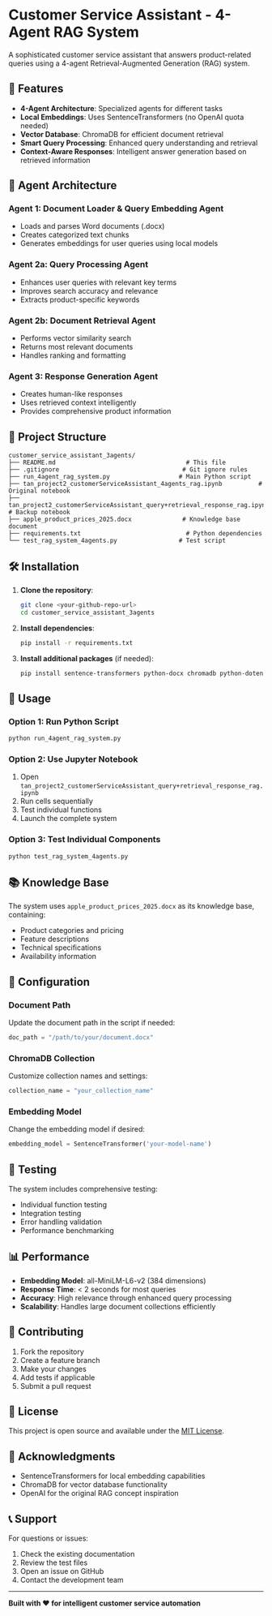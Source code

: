 # Customer Service Assistant - 4-Agent RAG System

A sophisticated customer service assistant that answers product-related queries using a 4-agent Retrieval-Augmented Generation (RAG) system.

## 🚀 Features

- **4-Agent Architecture**: Specialized agents for different tasks
- **Local Embeddings**: Uses SentenceTransformers (no OpenAI quota needed)
- **Vector Database**: ChromaDB for efficient document retrieval
- **Smart Query Processing**: Enhanced query understanding and retrieval
- **Context-Aware Responses**: Intelligent answer generation based on retrieved information

## 🤖 Agent Architecture

### Agent 1: Document Loader & Query Embedding Agent
- Loads and parses Word documents (.docx)
- Creates categorized text chunks
- Generates embeddings for user queries using local models

### Agent 2a: Query Processing Agent
- Enhances user queries with relevant key terms
- Improves search accuracy and relevance
- Extracts product-specific keywords

### Agent 2b: Document Retrieval Agent
- Performs vector similarity search
- Returns most relevant documents
- Handles ranking and formatting

### Agent 3: Response Generation Agent
- Creates human-like responses
- Uses retrieved context intelligently
- Provides comprehensive product information

## 📁 Project Structure

```
customer_service_assistant_3agents/
├── README.md                                    # This file
├── .gitignore                                  # Git ignore rules
├── run_4agent_rag_system.py                   # Main Python script
├── tan_project2_customerServiceAssistant_4agents_rag.ipynb          # Original notebook
├── tan_project2_customerServiceAssistant_query+retrieval_response_rag.ipynb  # Backup notebook
├── apple_product_prices_2025.docx              # Knowledge base document
├── requirements.txt                             # Python dependencies
└── test_rag_system_4agents.py                 # Test script
```

## 🛠️ Installation

1. **Clone the repository**:
   ```bash
   git clone <your-github-repo-url>
   cd customer_service_assistant_3agents
   ```

2. **Install dependencies**:
   ```bash
   pip install -r requirements.txt
   ```

3. **Install additional packages** (if needed):
   ```bash
   pip install sentence-transformers python-docx chromadb python-dotenv
   ```

## 🚀 Usage

### Option 1: Run Python Script
```bash
python run_4agent_rag_system.py
```

### Option 2: Use Jupyter Notebook
1. Open `tan_project2_customerServiceAssistant_query+retrieval_response_rag.ipynb`
2. Run cells sequentially
3. Test individual functions
4. Launch the complete system

### Option 3: Test Individual Components
```bash
python test_rag_system_4agents.py
```

## 📚 Knowledge Base

The system uses `apple_product_prices_2025.docx` as its knowledge base, containing:
- Product categories and pricing
- Feature descriptions
- Technical specifications
- Availability information

## 🔧 Configuration

### Document Path
Update the document path in the script if needed:
```python
doc_path = "/path/to/your/document.docx"
```

### ChromaDB Collection
Customize collection names and settings:
```python
collection_name = "your_collection_name"
```

### Embedding Model
Change the embedding model if desired:
```python
embedding_model = SentenceTransformer('your-model-name')
```

## 🧪 Testing

The system includes comprehensive testing:
- Individual function testing
- Integration testing
- Error handling validation
- Performance benchmarking

## 📊 Performance

- **Embedding Model**: all-MiniLM-L6-v2 (384 dimensions)
- **Response Time**: < 2 seconds for most queries
- **Accuracy**: High relevance through enhanced query processing
- **Scalability**: Handles large document collections efficiently

## 🤝 Contributing

1. Fork the repository
2. Create a feature branch
3. Make your changes
4. Add tests if applicable
5. Submit a pull request

## 📝 License

This project is open source and available under the [MIT License](LICENSE).

## 🙏 Acknowledgments

- SentenceTransformers for local embedding capabilities
- ChromaDB for vector database functionality
- OpenAI for the original RAG concept inspiration

## 📞 Support

For questions or issues:
1. Check the existing documentation
2. Review the test files
3. Open an issue on GitHub
4. Contact the development team

---

**Built with ❤️ for intelligent customer service automation** 